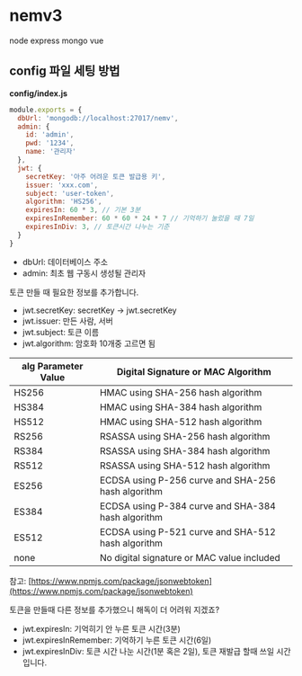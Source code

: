 # nemv3
node express mongo vue

## config 파일 세팅 방법

**config/index.js**  
```javascript
module.exports = {
  dbUrl: 'mongodb://localhost:27017/nemv',
  admin: {
    id: 'admin',
    pwd: '1234',
    name: '관리자'
  },
  jwt: {
    secretKey: '아주 어려운 토큰 발급용 키',
    issuer: 'xxx.com',
    subject: 'user-token',
    algorithm: 'HS256',    
    expiresIn: 60 * 3, // 기본 3분
    expiresInRemember: 60 * 60 * 24 * 7 // 기억하기 눌렀을 때 7일
    expiresInDiv: 3, // 토큰시간 나누는 기준
  }
}
```

- dbUrl: 데이터베이스 주소
- admin: 최초 웹 구동시 생성될 관리자

토큰 만들 때 필요한 정보를 추가합니다.

- jwt.secretKey: secretKey -> jwt.secretKey
- jwt.issuer: 만든 사람, 서버
- jwt.subject: 토큰 이름
- jwt.algorithm: 암호화 10개중 고르면 됨

| alg Parameter Value | Digital Signature or MAC Algorithm |
| --- | --- |
|HS256 | HMAC using SHA-256 hash algorithm |
|HS384 |	HMAC using SHA-384 hash algorithm|
|HS512 |	HMAC using SHA-512 hash algorithm|
|RS256 |	RSASSA using SHA-256 hash algorithm|
|RS384 |	RSASSA using SHA-384 hash algorithm|
|RS512 |	RSASSA using SHA-512 hash algorithm|
|ES256 |	ECDSA using P-256 curve and SHA-256 hash algorithm|
|ES384 |	ECDSA using P-384 curve and SHA-384 hash algorithm|
|ES512 |	ECDSA using P-521 curve and SHA-512 hash algorithm|
|none |	No digital signature or MAC value included|

참고: [https://www.npmjs.com/package/jsonwebtoken](https://www.npmjs.com/package/jsonwebtoken)

토큰을 만들때 다른 정보를 추가했으니 해독이 더 어려워 지겠죠?

- jwt.expiresIn: 기억히기 안 누른 토큰 시간(3분)
- jwt.expiresInRemember: 기억하기 누른 토큰 시간(6일)
- jwt.expiresInDiv: 토큰 시간 나눈 시간(1분 혹은 2일), 토큰 재발급 할때 쓰일 시간입니다.
